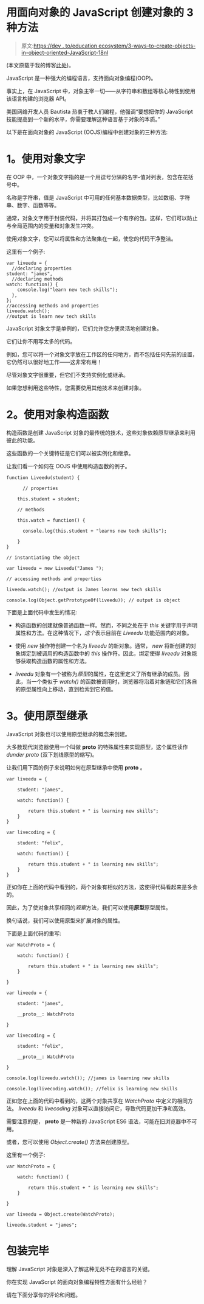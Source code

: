 # 用面向对象的 JavaScript 创建对象的 3 种方法

> 原文:[https://dev . to/education ecosystem/3-ways-to-create-objects-in-object-oriented-JavaScript-18nl](https://dev.to/educationecosystem/3-ways-to-create-objects-in-object-oriented-javascript-18nl)

(本文原载于我的博客[此处](https://blog.liveedu.tv/3-ways-to-create-objects-in-object-oriented-javascript/))。

JavaScript 是一种强大的编程语言，支持面向对象编程(OOP)。

事实上，在 JavaScript 中，对象主宰一切——从字符串和数组等核心特性到使用该语言构建的浏览器 API。

美国网络开发人员 Bautista 热衷于教人们编程，他强调“要想把你的 JavaScript 技能提高到一个新的水平，你需要理解这种语言基于对象的本质。”

以下是在面向对象的 JavaScript (OOJS)编程中创建对象的三种方法:

# 1。使用对象文字

在 OOP 中，一个对象文字指的是一个用逗号分隔的名字-值对列表，包含在花括号中。

名称是字符串，值是 JavaScript 中可用的任何基本数据类型，比如数组、字符串、数字、函数等等。

通常，对象文字用于封装代码，并将其打包成一个有序的包。这样，它们可以防止与全局范围内的变量和对象发生冲突。

使用对象文字，您可以将属性和方法聚集在一起，使您的代码干净整洁。

这里有一个例子:

```
var liveedu = {
  //declaring properties
student: "james",
  //declaring methods
watch: function() {
    console.log("learn new tech skills");
  },
};
//accessing methods and properties
liveedu.watch();
//output is learn new tech skills 
```

JavaScript 对象文字是单例的，它们允许您方便灵活地创建对象。

它们让你不用写太多的代码。

例如，您可以将一个对象文字放在工作区的任何地方，而不包括任何先前的设置，它仍然可以很好地工作——这非常有用！

尽管对象文字很重要，但它们不支持实例化或继承。

如果您想利用这些特性，您需要使用其他技术来创建对象。

# 2。使用对象构造函数

构造函数是创建 JavaScript 对象的最传统的技术，这些对象依赖原型继承来利用彼此的功能。

这些函数的一个关键特征是它们可以被实例化和继承。

让我们看一个如何在 OOJS 中使用构造函数的例子。

```
function Liveedu(student) {

      // properties

    this.student = student;

    // methods

    this.watch = function() {

      console.log(this.student + "learns new tech skills");

    }
}

// instantiating the object

var liveedu = new Liveedu("James ");

// accessing methods and properties

liveedu.watch(); //output is James learns new tech skills

console.log(Object.getPrototypeOf(liveedu)); // output is object 
```

下面是上面代码中发生的情况:

*   构造函数的创建就像普通函数一样。然而，不同之处在于 *this* 关键字用于声明属性和方法。在这种情况下，*这个*表示目前在 *Liveedu* 功能范围内的对象。

*   使用 *new* 操作符创建一个名为 *liveedu* 的新对象。通常， *new* 将新创建的对象绑定到被调用的构造函数中的 *this* 操作符。因此，绑定使得 *liveedu* 对象能够获取构造函数的属性和方法。

*   *liveedu* 对象有一个被称为*原型*的属性，在这里定义了所有继承的成员。因此，当一个类似于 *watch()* 的函数被调用时，浏览器将沿着对象链和它们各自的原型属性向上移动，直到检索到它的值。

# 3。使用原型继承

JavaScript 对象也可以使用原型继承的概念来创建。

大多数现代浏览器使用一个叫做 **proto** 的特殊属性来实现原型，这个属性读作 *dunder proto* (双下划线原型的缩写)。

让我们用下面的例子来说明如何在原型继承中使用 **proto** 。

```
var liveedu = { 

    student: "james",

    watch: function() {

        return this.student + " is learning new skills";
    }
}

var livecoding = { 

    student: "felix",

    watch: function() {

        return this.student + " is learning new skills";
    }
} 
```

正如你在上面的代码中看到的，两个对象有相似的方法，这使得代码看起来是多余的。

因此，为了使对象共享相同的*观察*方法，我们可以使用**原型**原型属性。

换句话说，我们可以使用原型来扩展对象的属性。

下面是上面代码的重写:

```
var WatchProto = {

    watch: function() {

        return this.student + " is learning new skills";
    }

}

var liveedu = { 

    student: "james",

    __proto__: WatchProto

}

var livecoding = { 

    student: "felix",

    __proto__: WatchProto

}

console.log(liveedu.watch()); //james is learning new skills

console.log(livecoding.watch()); //felix is learning new skills 
```

正如您在上面的代码中看到的，这两个对象共享在 *WatchProto* 中定义的相同方法。 *liveedu* 和 *livecoding* 对象可以直接访问它，导致代码更加干净和高效。

需要注意的是， **proto** 是一种新的 JavaScript ES6 语法，可能在旧浏览器中不可用。

或者，您可以使用 *Object.create()* 方法来创建原型。

这里有一个例子:

```
var WatchProto = {

    watch: function() {

        return this.student + " is learning new skills";
    }

}

var liveedu = Object.create(WatchProto);

liveedu.student = "james"; 
```

# 包装完毕

理解 JavaScript 对象是深入了解这种无处不在的语言的关键。

你在实现 JavaScript 的面向对象编程特性方面有什么经验？

请在下面分享你的评论和问题。